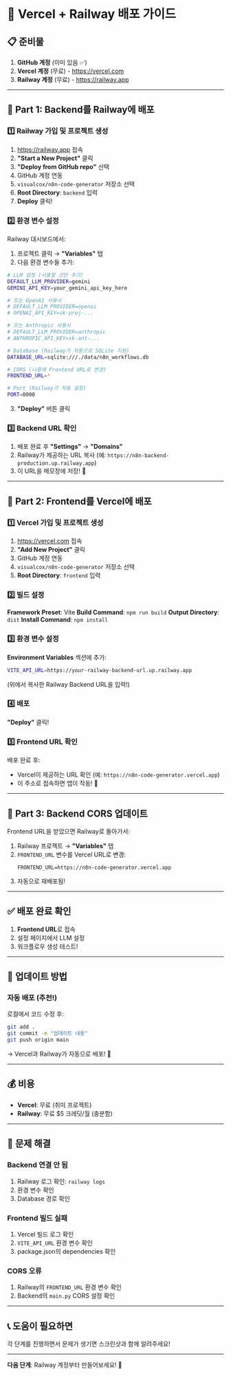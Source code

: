 # 🚀 Vercel + Railway 배포 가이드

## 📋 준비물

1. **GitHub 계정** (이미 있음 ✅)
2. **Vercel 계정** (무료) - https://vercel.com
3. **Railway 계정** (무료) - https://railway.app

---

## 🎯 Part 1: Backend를 Railway에 배포

### 1️⃣ Railway 가입 및 프로젝트 생성

1. https://railway.app 접속
2. **"Start a New Project"** 클릭
3. **"Deploy from GitHub repo"** 선택
4. GitHub 계정 연동
5. `visualcox/n8n-code-generator` 저장소 선택
6. **Root Directory**: `backend` 입력
7. **Deploy** 클릭!

### 2️⃣ 환경 변수 설정

Railway 대시보드에서:

1. 프로젝트 클릭 → **"Variables"** 탭
2. 다음 환경 변수들 추가:

```bash
# LLM 설정 (사용할 것만 추가)
DEFAULT_LLM_PROVIDER=gemini
GEMINI_API_KEY=your_gemini_api_key_here

# 또는 OpenAI 사용시
# DEFAULT_LLM_PROVIDER=openai
# OPENAI_API_KEY=sk-proj-...

# 또는 Anthropic 사용시
# DEFAULT_LLM_PROVIDER=anthropic
# ANTHROPIC_API_KEY=sk-ant-...

# Database (Railway가 자동으로 SQLite 지원)
DATABASE_URL=sqlite:///./data/n8n_workflows.db

# CORS (나중에 Frontend URL로 변경)
FRONTEND_URL=*

# Port (Railway가 자동 설정)
PORT=8000
```

3. **"Deploy"** 버튼 클릭

### 3️⃣ Backend URL 확인

1. 배포 완료 후 **"Settings"** → **"Domains"**
2. Railway가 제공하는 URL 복사 (예: `https://n8n-backend-production.up.railway.app`)
3. 이 URL을 메모장에 저장! 📝

---

## 🎨 Part 2: Frontend를 Vercel에 배포

### 1️⃣ Vercel 가입 및 프로젝트 생성

1. https://vercel.com 접속
2. **"Add New Project"** 클릭
3. GitHub 계정 연동
4. `visualcox/n8n-code-generator` 저장소 선택
5. **Root Directory**: `frontend` 입력

### 2️⃣ 빌드 설정

**Framework Preset**: Vite
**Build Command**: `npm run build`
**Output Directory**: `dist`
**Install Command**: `npm install`

### 3️⃣ 환경 변수 설정

**Environment Variables** 섹션에 추가:

```bash
VITE_API_URL=https://your-railway-backend-url.up.railway.app
```

(위에서 복사한 Railway Backend URL을 입력!)

### 4️⃣ 배포

**"Deploy"** 클릭!

### 5️⃣ Frontend URL 확인

배포 완료 후:
- Vercel이 제공하는 URL 확인 (예: `https://n8n-code-generator.vercel.app`)
- 이 주소로 접속하면 앱이 작동! 🎉

---

## 🔧 Part 3: Backend CORS 업데이트

Frontend URL을 받았으면 Railway로 돌아가서:

1. Railway 프로젝트 → **"Variables"** 탭
2. `FRONTEND_URL` 변수를 Vercel URL로 변경:
   ```
   FRONTEND_URL=https://n8n-code-generator.vercel.app
   ```
3. 자동으로 재배포됨!

---

## ✅ 배포 완료 확인

1. **Frontend URL**로 접속
2. 설정 페이지에서 LLM 설정
3. 워크플로우 생성 테스트!

---

## 🔄 업데이트 방법

### 자동 배포 (추천!)

로컬에서 코드 수정 후:

```bash
git add .
git commit -m "업데이트 내용"
git push origin main
```

→ Vercel과 Railway가 자동으로 배포! 🚀

---

## 💰 비용

- **Vercel**: 무료 (취미 프로젝트)
- **Railway**: 무료 $5 크레딧/월 (충분함)

---

## 🐛 문제 해결

### Backend 연결 안 됨
1. Railway 로그 확인: `railway logs`
2. 환경 변수 확인
3. Database 경로 확인

### Frontend 빌드 실패
1. Vercel 빌드 로그 확인
2. `VITE_API_URL` 환경 변수 확인
3. package.json의 dependencies 확인

### CORS 오류
1. Railway의 `FRONTEND_URL` 환경 변수 확인
2. Backend의 `main.py` CORS 설정 확인

---

## 📞 도움이 필요하면

각 단계를 진행하면서 문제가 생기면 스크린샷과 함께 알려주세요!

---

**다음 단계**: Railway 계정부터 만들어보세요! 🚀
